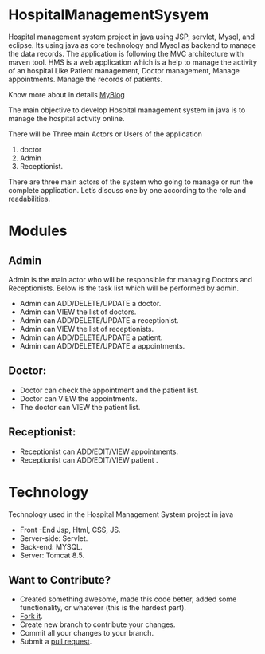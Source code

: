 # HospitalManagementSysyem
Hospital management system project in java using JSP, servlet, Mysql, and eclipse. Its using java as core technology and Mysql as backend to manage the data records. The application is following the MVC architecture with maven tool. HMS is a web application which is a help to manage the activity of an hospital Like Patient management, Doctor management, Manage appointments. Manage the records of patients.

Know more about in details  [MyBlog](https://www.inaminutes.com/how-can-i-import-a-git-repository-into-eclipse-ide/)

The main objective to develop Hospital management system in java is to manage the hospital activity online.

There will be Three main Actors or Users of the application 
1. doctor 
2. Admin 
3. Receptionist.

There are three main actors of the system who going to manage or run the complete application. Let’s discuss one by one according to the role and readabilities.

# Modules

## Admin 
   Admin is the main actor who will be responsible for managing Doctors and Receptionists. Below is the task list which will be performed by admin.
 
  * Admin can ADD/DELETE/UPDATE a doctor.
  * Admin can VIEW the list of doctors.
  * Admin can ADD/DELETE/UPDATE a receptionist.
  * Admin can VIEW the list of receptionists.
  * Admin can ADD/DELETE/UPDATE a patient.
  * Admin can ADD/DELETE/UPDATE a appointments.
  
## Doctor:
  * Doctor can check the appointment and the patient list.
  * Doctor can VIEW the appointments. 
  * The doctor can VIEW the patient list.
   
   
## Receptionist:
  * Receptionist can ADD/EDIT/VIEW appointments.
  * Receptionist can ADD/EDIT/VIEW patient .
   
   
 # Technology
   
Technology used in the Hospital Management System project in java

* Front -End Jsp, Html, CSS, JS.
* Server-side: Servlet.
* Back-end: MYSQL.
* Server: Tomcat 8.5.

## Want to Contribute?
- Created something awesome, made this code better, added some functionality, or whatever (this is the hardest part).
- [Fork it](http://help.github.com/forking/).
- Create new branch to contribute your changes.
- Commit all your changes to your branch.
- Submit a [pull request](http://help.github.com/pull-requests/).

